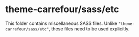# theme-carrefour/sass/etc

This folder contains miscellaneous SASS files. Unlike `"theme-carrefour/sass/etc"`, these files
need to be used explicitly.
